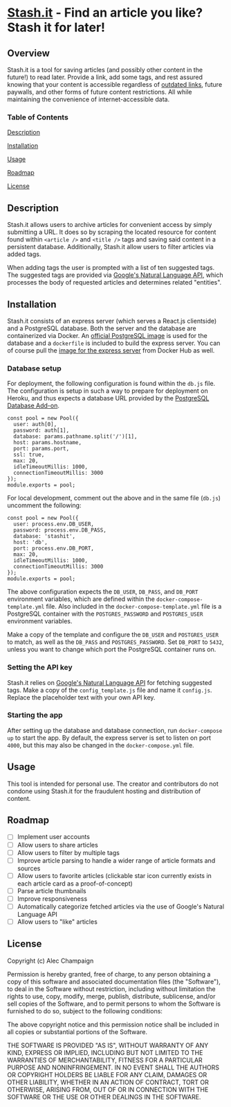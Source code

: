 # [Stash.it](https://stash-it.herokuapp.com/) - Find an article you like? Stash it for later!
## Overview
Stash.it is a tool for saving articles (and possibly other content in the future!) to read later. Provide a link, add some tags, and rest assured knowing that your content is accessible regardless of [outdated links](https://en.wikipedia.org/wiki/Link_rot), future paywalls, and other forms of future content restrictions. All while maintaining the convenience of internet-accessible data.

### Table of Contents
[Description](#Description)

[Installation](#Installation)

[Usage](#Usage) 

[Roadmap](#Roadmap)

[License](#License)

## Description
Stash.it allows users to archive articles for convenient access by simply submitting a URL. It does so by scraping the located resource for content found within `<article />` and `<title />` tags and saving said content in a persistent database. Additionally, Stash.it allow users to filter articles via added tags.

When adding tags the user is prompted with a list of ten suggested tags. The suggested tags are provided via [Google's Natural Language API](https://cloud.google.com/natural-language/), which processes the body of requested articles and determines related "entities". 

## Installation
Stash.it consists of an express server (which serves a React.js clientside) and a PostgreSQL database. Both the server and the database are containerized via Docker. An [official PostgreSQL image](https://hub.docker.com/_/postgres) is used for the database and a `dockerfile` is included to build the express server. You can of course pull the [image for the express server](https://hub.docker.com/repository/docker/alecchampaign/stashit) from Docker Hub as well.

### Database setup
For deployment, the following configuration is found within the `db.js` file. The configuration is setup in such a way to prepare for deployment on Heroku, and thus expects a database URL provided by the [PostgreSQL Database Add-on](https://elements.heroku.com/addons/heroku-postgresql).
```
const pool = new Pool({
  user: auth[0],
  password: auth[1],
  database: params.pathname.split('/')[1],
  host: params.hostname,
  port: params.port,
  ssl: true,
  max: 20,
  idleTimeoutMillis: 1000,
  connectionTimeoutMillis: 3000
});
module.exports = pool;
```
For local development, comment out the above and in the same file (`db.js`) uncomment the following:
```
const pool = new Pool({
  user: process.env.DB_USER,
  password: process.env.DB_PASS,
  database: 'stashit',
  host: 'db',
  port: process.env.DB_PORT,
  max: 20,
  idleTimeoutMillis: 1000,
  connectionTimeoutMillis: 3000
});
module.exports = pool;
```
The above configuration expects the `DB_USER`, `DB_PASS`, and `DB_PORT` environment variables, which are defined within the `docker-compose-template.yml` file. Also included in the `docker-compose-template.yml` file is a PostgreSQL container with the `POSTGRES_PASSWORD` and `POSTGRES_USER` environment variables.

Make a copy of the template and configure the `DB_USER` and `POSTGRES_USER` to match, as well as the `DB_PASS` and `POSTGRES_PASSWORD`. Set `DB_PORT` to `5432`, unless you want to change which port the PostgreSQL container runs on.

### Setting the API key
Stash.it relies on [Google's Natural Language API](https://cloud.google.com/natural-language/) for fetching suggested tags. Make a copy of the `config_template.js` file and name it `config.js`. Replace the placeholder text with your own API key.

### Starting the app
After setting up the database and database connection, run `docker-compose up` to start the app. By default, the express server is set to listen on port `4000`, but this may also be changed in the `docker-compose.yml` file.
## Usage
This tool is intended for personal use. The creator and contributors do not condone using Stash.it for the fraudulent hosting and distribution of content.

## Roadmap
- [ ] Implement user accounts
- [ ] Allow users to share articles
- [ ] Allow users to filter by multiple tags
- [ ] Improve article parsing to handle a wider range of article formats and sources
- [ ] Allow users to favorite articles (clickable star icon currently exists in each article card as a proof-of-concept)
- [ ] Parse article thumbnails
- [ ] Improve responsiveness
- [ ] Automatically categorize fetched articles via the use of Google's Natural Language API 
- [ ] Allow users to "like" articles

## License
Copyright (c) Alec Champaign

Permission is hereby granted, free of charge, to any person obtaining a copy of
this software and associated documentation files (the "Software"), to deal in
the Software without restriction, including without limitation the rights to
use, copy, modify, merge, publish, distribute, sublicense, and/or sell copies
of the Software, and to permit persons to whom the Software is furnished to do
so, subject to the following conditions:

The above copyright notice and this permission notice shall be included in all
copies or substantial portions of the Software.

THE SOFTWARE IS PROVIDED "AS IS", WITHOUT WARRANTY OF ANY KIND, EXPRESS OR
IMPLIED, INCLUDING BUT NOT LIMITED TO THE WARRANTIES OF MERCHANTABILITY,
FITNESS FOR A PARTICULAR PURPOSE AND NONINFRINGEMENT. IN NO EVENT SHALL THE
AUTHORS OR COPYRIGHT HOLDERS BE LIABLE FOR ANY CLAIM, DAMAGES OR OTHER
LIABILITY, WHETHER IN AN ACTION OF CONTRACT, TORT OR OTHERWISE, ARISING FROM,
OUT OF OR IN CONNECTION WITH THE SOFTWARE OR THE USE OR OTHER DEALINGS IN THE
SOFTWARE.
